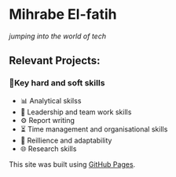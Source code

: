 # Mihrabe El-fatih 
*jumping into the world of tech*

## Relevant Projects:


### 🔑Key hard and soft skills
- 📊 Analytical skilss
- 🎨 Leadership and team work skills 
- ⚙️ Report writing
- ⏳ Time management and organisational skills
- 🚀 Reillience and adaptability
- 🌐 Research skills 


This site was built using [GitHub Pages](https://pages.github.com/).

